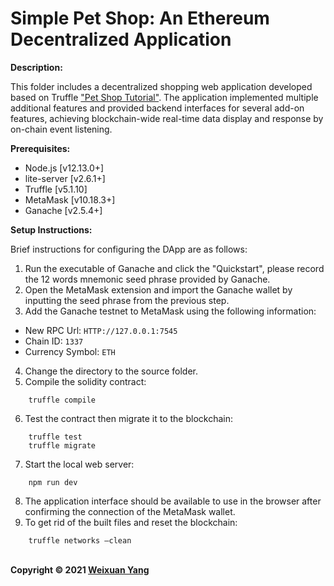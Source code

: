 # Simple Pet Shop: An Ethereum Decentralized Application

<b>Description:</b><br>

This folder includes a decentralized shopping web application developed based on Truffle ["Pet Shop Tutorial"](https://trufflesuite.com/guides/pet-shop/). The application implemented multiple additional features and provided backend interfaces for several add-on features, achieving blockchain-wide real-time data display and response by on-chain event listening.

<b>Prerequisites:</b>
- Node.js [v12.13.0+] <br>
- lite-server [v2.6.1+] <br>
- Truffle [v5.1.10] <br>
- MetaMask [v10.18.3+] <br>
- Ganache [v2.5.4+] <br>

<b>Setup Instructions:</b>

Brief instructions for configuring the DApp are as follows:<br>
1) Run the executable of Ganache and click the "Quickstart", please record the 12 words mnemonic seed phrase provided by Ganache.
2) Open the MetaMask extension and import the Ganache wallet by inputting the seed phrase from the previous step.
3) Add the Ganache testnet to MetaMask using the following information:
- New RPC Url: `HTTP://127.0.0.1:7545` <br>
- Chain ID: `1337` <br>
- Currency Symbol: `ETH` <br>
4) Change the directory to the source folder.
5) Compile the solidity contract:
```
    truffle compile
```
6) Test the contract then migrate it to the blockchain:
```
    truffle test
    truffle migrate
```
7) Start the local web server:
```
    npm run dev
```
8) The application interface should be available to use in the browser after confirming the connection of the MetaMask wallet.
9) To get rid of the built files and reset the blockchain:
```
    truffle networks –clean
```

<br><b>Copyright © 2021 [Weixuan Yang](https://www.linkedin.com/in/weixuanyang/)</b>
